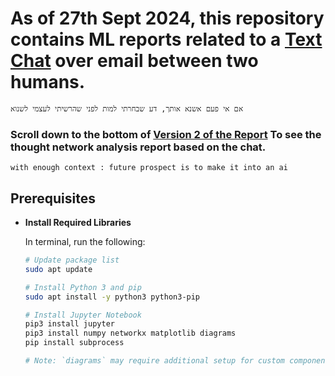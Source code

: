 # As of 27th Sept 2024, this repository contains ML reports related to a [Text Chat](https://github.com/anindyadas2001/GenAIExperiment/blob/4586c0c225bb0bc05dbebed42ba686e6733d00fd/Initial%20Context/Gmail%20-%20_%20Last%20note%20from%20Anindya%20_.pdf) over email between two humans.
``` Hebrew
אם אי פעם אשנא אותך, דע שבחרתי למות לפני שהרשיתי לעצמי לשנוא
```

### Scroll down to the bottom of [Version 2 of the Report](https://github.com/anindyadas2001/GenAIExperiment/blob/4586c0c225bb0bc05dbebed42ba686e6733d00fd/MLReport/TNVv2.ipynb) To see the thought network analysis report based on the chat.

`with enough context : future prospect is to make it into an ai`


## Prerequisites

- **Install Required Libraries**

  In terminal, run the following:
  

   ```bash
   # Update package list
   sudo apt update

   # Install Python 3 and pip
   sudo apt install -y python3 python3-pip

   # Install Jupyter Notebook
   pip3 install jupyter
   pip3 install numpy networkx matplotlib diagrams
   pip install subprocess

   # Note: `diagrams` may require additional setup for custom components.
   ```
